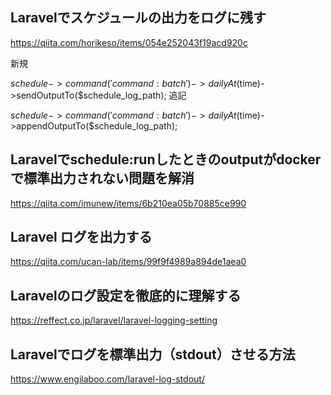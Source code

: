 

## Laravelでスケジュールの出力をログに残す
https://qiita.com/horikeso/items/054e252043f19acd920c


新規

$schedule->command('command:batch')->dailyAt($time)->sendOutputTo($schedule_log_path);
追記

$schedule->command('command:batch')->dailyAt($time)->appendOutputTo($schedule_log_path);



## Laravelでschedule:runしたときのoutputがdockerで標準出力されない問題を解消
https://qiita.com/imunew/items/6b210ea05b70885ce990



## Laravel ログを出力する
https://qiita.com/ucan-lab/items/99f9f4989a894de1aea0


## Laravelのログ設定を徹底的に理解する
https://reffect.co.jp/laravel/laravel-logging-setting



## Laravelでログを標準出力（stdout）させる方法
https://www.engilaboo.com/laravel-log-stdout/


